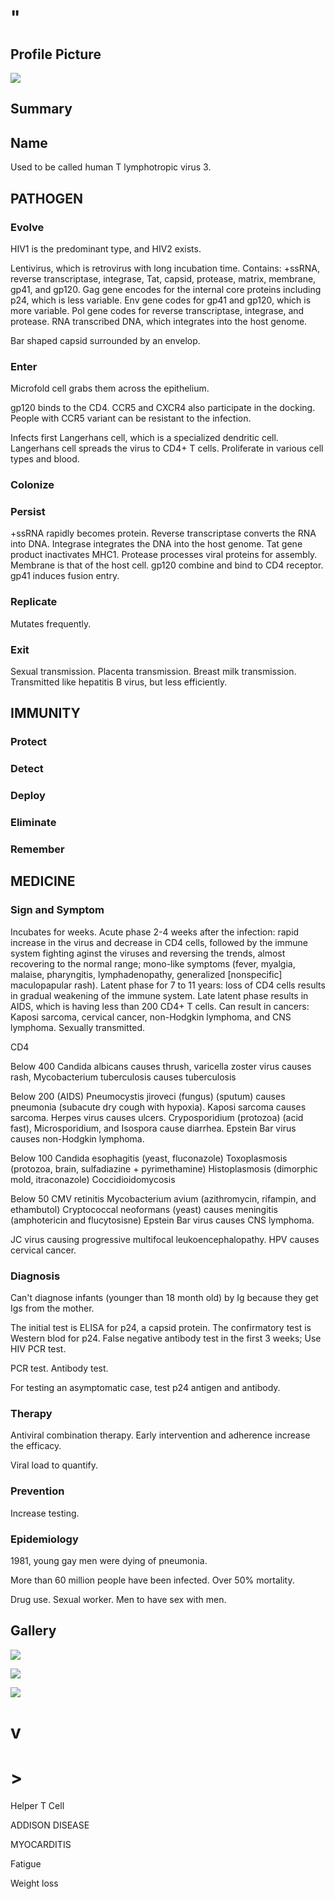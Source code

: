 # "

## Profile Picture

![](1.jpeg)

## Summary

## Name

Used to be called human T lymphotropic virus 3.

## PATHOGEN

### Evolve

HIV1 is the predominant type, and HIV2 exists.

Lentivirus, which is retrovirus with long incubation time.
Contains: +ssRNA, reverse transcriptase, integrase, Tat, capsid, protease, matrix, membrane, gp41, and gp120.
Gag gene encodes for the internal core proteins including p24, which is less variable.
Env gene codes for gp41 and gp120, which is more variable.
Pol gene codes for reverse transcriptase, integrase, and protease.
RNA transcribed DNA, which integrates into the host genome.

Bar shaped capsid surrounded by an envelop.

### Enter

Microfold cell grabs them across the epithelium.

gp120 binds to the CD4.
CCR5 and CXCR4 also participate in the docking.
People with CCR5 variant can be resistant to the infection.

Infects first Langerhans cell, which is a specialized dendritic cell.
Langerhans cell spreads the virus to CD4+ T cells.
Proliferate in various cell types and blood.

### Colonize

### Persist

+ssRNA rapidly becomes protein.
Reverse transcriptase converts the RNA into DNA.
Integrase integrates the DNA into the host genome.
Tat gene product inactivates MHC1.
Protease processes viral proteins for assembly.
Membrane is that of the host cell.
gp120 combine and bind to CD4 receptor.
gp41 induces fusion entry.

### Replicate

Mutates frequently.

### Exit

Sexual transmission.
Placenta transmission.
Breast milk transmission.
Transmitted like hepatitis B virus, but less efficiently.

## IMMUNITY

### Protect

### Detect

### Deploy

### Eliminate

### Remember

## MEDICINE

### Sign and Symptom

Incubates for weeks.
Acute phase 2-4 weeks after the infection: rapid increase in the virus and decrease in CD4 cells, followed by the immune system fighting aginst the viruses and reversing the trends, almost recovering to the normal range; mono-like symptoms (fever, myalgia, malaise, pharyngitis, lymphadenopathy, generalized [nonspecific] maculopapular rash).
Latent phase for 7 to 11 years: loss of CD4 cells results in gradual weakening of the immune system.
Late latent phase results in AIDS, which is having less than 200 CD4+ T cells.
Can result in cancers: Kaposi sarcoma, cervical cancer, non-Hodgkin lymphoma, and CNS lymphoma.
Sexually transmitted.

CD4

Below 400
Candida albicans causes thrush, varicella zoster virus causes rash, Mycobacterium tuberculosis causes tuberculosis

Below 200 (AIDS)
Pneumocystis jiroveci (fungus) (sputum) causes pneumonia (subacute dry cough with hypoxia).
Kaposi sarcoma causes sarcoma.
Herpes virus causes ulcers.
Cryposporidium (protozoa) (acid fast), Microsporidium, and Isospora cause diarrhea.
Epstein Bar virus causes non-Hodgkin lymphoma.

Below 100
Candida esophagitis (yeast, fluconazole)
Toxoplasmosis (protozoa, brain, sulfadiazine + pyrimethamine)
Histoplasmosis (dimorphic mold, itraconazole)
Coccidioidomycosis

Below 50
CMV retinitis
Mycobacterium avium (azithromycin, rifampin, and ethambutol)
Cryptococcal neoformans (yeast) causes meningitis (amphotericin and flucytosisne)
Epstein Bar virus causes CNS lymphoma.

JC virus causing progressive multifocal leukoencephalopathy.
HPV causes cervical cancer.

### Diagnosis

Can't diagnose infants (younger than 18 month old) by Ig because they get Igs from the mother.

The initial test is ELISA for p24, a capsid protein.
The confirmatory test is Western blod for p24.
False negative antibody test in the first 3 weeks; Use HIV PCR test.

PCR test.
Antibody test.

For testing an asymptomatic case, test p24 antigen and antibody.

### Therapy

Antiviral combination therapy.
Early intervention and adherence increase the efficacy.

Viral load to quantify.

### Prevention

Increase testing.

### Epidemiology

1981, young gay men were dying of pneumonia.

More than 60 million people have been infected.
Over 50% mortality.

Drug use.
Sexual worker.
Men to have sex with men.

## Gallery

![](2.jpeg)

![](3.jpeg)

![](4.jpeg)

# v

# >

Helper T Cell

ADDISON DISEASE

MYOCARDITIS

Fatigue

Weight loss
